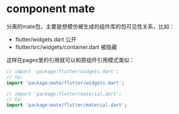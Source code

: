 # component mate

分离的mate包，主要是想模仿被生成的组件库的包可见性关系，比如：
- flutter/widgets.dart 公开
- flutter/src/widgets/container.dart 被隐藏

这样在pages里的引用就可以和原组件引用模式类似：

```dart
// import 'package:flutter/widgets.dart';
// to:
import 'package:mate/flutter/widgets.dart';

// import 'package:flutter/material.dart';
// to:
import 'package:mate/flutter/material.dart';
```
